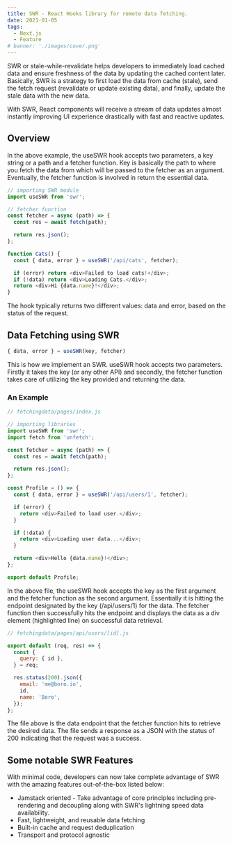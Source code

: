 ```yaml
---
title: SWR - React Hooks library for remote data fetching.
date: 2021-01-05
tags:
  - Next.js
  - Feature
# banner: './images/cover.png'
---
```


SWR or stale-while-revalidate helps developers to immediately load cached data and ensure freshness of the data by updating the cached content later. Basically, SWR is a strategy to first load the data from cache (stale), send the fetch request (revalidate or update existing data), and finally, update the stale data with the new data.

With SWR, React components will receive a stream of data updates almost instantly improving UI experience drastically with fast and reactive updates.

## Overview

In the above example, the useSWR hook accepts two parameters, a key string or a path and a fetcher function. Key is basically the path to where you fetch the data from which will be passed to the fetcher as an argument. Eventually, the fetcher function is involved in return the essential data.

```js
// importing SWR module
import useSWR from 'swr';

// fetcher function
const fetcher = async (path) => {
  const res = await fetch(path);

  return res.json();
};

function Cats() {
  const { data, error } = useSWR('/api/cats', fetcher);

  if (error) return <div>Failed to load cats!</div>;
  if (!data) return <div>Loading Cats.</div>;
  return <div>Hi {data.name}!</div>;
}
```

The hook typically returns two different values: data and error, based on the status of the request.

## Data Fetching using SWR

```js
{ data, error } = useSWR(key, fetcher)
```

This is how we implement an SWR. useSWR hook accepts two parameters. Firstly it takes the key (or any other API) and secondly, the fetcher function takes care of utilizing the key provided and returning the data.

### An Example

```js {22}
// fetchingdata/pages/index.js

// importing libraries
import useSWR from 'swr';
import fetch from 'unfetch';

const fetcher = async (path) => {
  const res = await fetch(path);

  return res.json();
};

const Profile = () => {
  const { data, error } = useSWR('/api/users/1', fetcher);

  if (error) {
    return <div>Failed to load user.</div>;
  }

  if (!data) {
    return <div>Loading user data...</div>;
  }

  return <div>Hello {data.name}!</div>;
};

export default Profile;
```

In the above file, the useSWR hook accepts the key as the first argument and the fetcher function as the second argument. Essentially it is hitting the endpoint designated by the key (/api/users/1) for the data. The fetcher function then successfully hits the endpoint and displays the data as a div element (highlighted line) on successful data retrieval.

```js
// fetchingdata/pages/api/users/[id].js

export default (req, res) => {
  const {
    query: { id },
  } = req;

  res.status(200).json({
    email: 'me@boro.io',
    id,
    name: 'Boro',
  });
};
```

The file above is the data endpoint that the fetcher function hits to retrieve the desired data. The file sends a response as a JSON with the status of 200 indicating that the request was a success.

## Some notable SWR Features

With minimal code, developers can now take complete advantage of SWR with the amazing features out-of-the-box listed below:

- Jamstack oriented - Take advantage of core principles including pre-rendering and decoupling along with SWR's lightning speed data availability.
- Fast, lightweight, and reusable data fetching
- Built-in cache and request deduplication
- Transport and protocol agnostic
